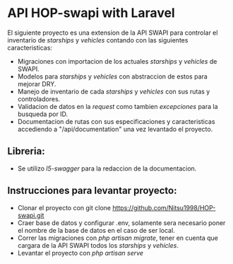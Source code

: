 # API HOP-swapi with Laravel

El siguiente proyecto es una extension de la API SWAPI para controlar el inventario de *starships* y *vehicles* contando con las siguientes caracteristicas:

* Migraciones con importacion de los actuales *starships* y *vehicles* de SWAPI.
* Modelos para *starships* y *vehicles* con abstraccion de estos para mejorar DRY.
* Manejo de inventario de cada *starships* y *vehicles* con sus rutas y controladores. 
* Validacion de datos en la *request* como tambien *excepciones* para la busqueda por ID.
* Documentacion de rutas con sus especificaciones y caracteristicas accediendo a "/api/documentation" una vez levantado el proyecto.

## Libreria:

* Se utilizo *l5-swagger* para la redaccion de la documentacion. 

## Instrucciones para levantar proyecto:

* Clonar el proyecto con git clone https://github.com/Nitsu1998/HOP-swapi.git
* Craer base de datos y configurar .env, solamente sera necesario poner el nombre de la base de datos en el caso de ser local.
* Correr las migraciones con *php artisan migrate*, tener en cuenta que cargara de la API SWAPI todos los *starships* y *vehicles*.
* Levantar el proyecto con *php artisan serve*

